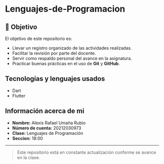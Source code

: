 # Lenguajes-de-Programacion

## 🎯 Objetivo

El objetivo de este repositorio es:

- Llevar un registro organizado de las actividades realizadas.
- Facilitar la revisión por parte del docente.
- Servir como respaldo personal del avance en la asignatura.
- Practicar buenas prácticas en el uso de **Git** y **GitHub**.

##  Tecnologías y lenguajes usados

- Dart 
- Flutter

##  Información acerca de mi

- **Nombre:** Alexis Rafael Umaña Rubio  
- **Número de cuenta:** 20212030973  
- **Clase:** Lenguajes de Programación  
- **Seccion:** 18:00

---

> Este repositorio está en constante actualización conforme se avance en la clase. 
